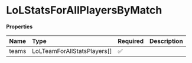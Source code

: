 # LoLStatsForAllPlayersByMatch

**Properties**

| Name  | Type                        | Required | Description |
| :---- | :-------------------------- | :------- | :---------- |
| teams | LoLTeamForAllStatsPlayers[] | ✅       |             |
